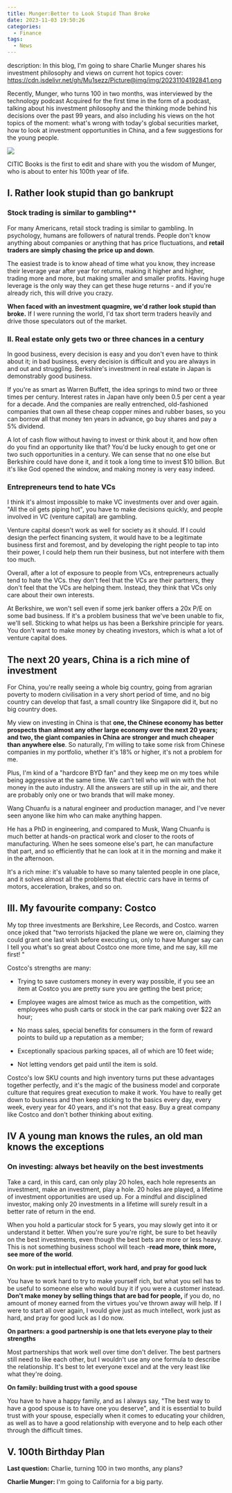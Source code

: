 ```yaml
---
title: Munger:Better to Look Stupid Than Broke
date: 2023-11-03 19:50:26
categories:
  - Finance
tags:
  - News
---
```

description: In this blog, I'm going to share Charlie Munger shares his investment philosophy and views on current hot topics
cover: https://cdn.jsdelivr.net/gh/Mu1sezz/Picture@img/img/20231104192841.png

Recently, Munger, who turns 100 in two months, was interviewed by the technology podcast Acquired for the first time in the form of a podcast, talking about his investment philosophy and the thinking mode behind his decisions over the past 99 years, and also including his views on the hot topics of the moment: what's wrong with today's global securities market, how to look at investment opportunities in China, and a few suggestions for the young people.

![](https://cdn.jsdelivr.net/gh/Mu1sezz/Picture@img/img/20231104192135.png)

CITIC Books is the first to edit and share with you the wisdom of Munger, who is about to enter his 100th year of life.

## I. Rather look stupid than go bankrupt

### Stock trading is similar to gambling**

For many Americans, retail stock trading is similar to gambling. In psychology, humans are followers of natural trends. People don't know anything about companies or anything that has price fluctuations, and **retail traders are simply chasing the price up and down**. 

The easiest trade is to know ahead of time what you know, they increase their leverage year after year for returns, making it higher and higher, trading more and more, but making smaller and smaller profits. Having huge leverage is the only way they can get these huge returns - and if you're already rich, this will drive you crazy.

**When faced with an investment quagmire, we'd rather look stupid than broke.** If I were running the world, I'd tax short term traders heavily and drive those speculators out of the market.

### II. Real estate only gets two or three chances in a century

In good business, every decision is easy and you don't even have to think about it; in bad business, every decision is difficult and you are always in and out and struggling. Berkshire's investment in real estate in Japan is demonstrably good business.

If you're as smart as Warren Buffett, the idea springs to mind two or three times per century. Interest rates in Japan have only been 0.5 per cent a year for a decade. And the companies are really entrenched, old-fashioned companies that own all these cheap copper mines and rubber bases, so you can borrow all that money ten years in advance, go buy shares and pay a 5% dividend.

A lot of cash flow without having to invest or think about it, and how often do you find an opportunity like that? You'd be lucky enough to get one or two such opportunities in a century. We can sense that no one else but Berkshire could have done it, and it took a long time to invest $10 billion. But it's like God opened the window, and making money is very easy indeed.

### Entrepreneurs tend to hate VCs

I think it's almost impossible to make VC investments over and over again. "All the oil gets piping hot", you have to make decisions quickly, and people involved in VC (venture capital) are gambling.

Venture capital doesn't work as well for society as it should. If I could design the perfect financing system, it would have to be a legitimate business first and foremost, and by developing the right people to tap into their power, I could help them run their business, but not interfere with them too much.

Overall, after a lot of exposure to people from VCs, entrepreneurs actually tend to hate the VCs. they don't feel that the VCs are their partners, they don't feel that the VCs are helping them. Instead, they think that VCs only care about their own interests.

At Berkshire, we won't sell even if some jerk banker offers a 20x P/E on some bad business. If it's a problem business that we've been unable to fix, we'll sell. Sticking to what helps us has been a Berkshire principle for years. You don't want to make money by cheating investors, which is what a lot of venture capital does.

##   The next 20 years, China is a rich mine of investment  

For China, you're really seeing a whole big country, going from agrarian poverty to modern civilisation in a very short period of time, and no big country can develop that fast, a small country like Singapore did it, but no big country does.

My view on investing in China is that **one, the Chinese economy has better prospects than almost any other large economy over the next 20 years; and two, the giant companies in China are stronger and much cheaper than anywhere else**.  So naturally, I'm willing to take some risk from Chinese companies in my portfolio, whether it's 18% or higher, it's not a problem for me.

Plus, I'm kind of a "hardcore BYD fan" and they keep me on my toes while being aggressive at the same time. We can't tell who will win with the hot money in the auto industry. All the answers are still up in the air, and there are probably only one or two brands that will make money.

Wang Chuanfu is a natural engineer and production manager, and I've never seen anyone like him who can make anything happen.

He has a PhD in engineering, and compared to Musk, Wang Chuanfu is much better at hands-on practical work and closer to the roots of manufacturing. When he sees someone else's part, he can manufacture that part, and so efficiently that he can look at it in the morning and make it in the afternoon.

It's a rich mine: it's valuable to have so many talented people in one place, and it solves almost all the problems that electric cars have in terms of motors, acceleration, brakes, and so on.

## III. My favourite company: Costco  

My top three investments are Berkshire, Lee Records, and Costco. warren once joked that "two terrorists hijacked the plane we were on, claiming they could grant one last wish before executing us, only to have Munger say can I tell you what's so great about Costco one more time, and me say, kill me first! "

Costco's strengths are many:

+ Trying to save customers money in every way possible, if you see an item at Costco you are pretty sure you are getting the best price;  
    

+ Employee wages are almost twice as much as the competition, with employees who push carts or stock in the car park making over $22 an hour;
    

+ No mass sales, special benefits for consumers in the form of reward points to build up a reputation as a member;
    

+ Exceptionally spacious parking spaces, all of which are 10 feet wide;
    

+ Not letting vendors get paid until the item is sold.
    

Costco's low SKU counts and high inventory turns put these advantages together perfectly, and it's the magic of the business model and corporate culture that requires great execution to make it work. You have to really get down to business and then keep sticking to the basics every day, every week, every year for 40 years, and it's not that easy. Buy a great company like Costco and don't bother thinking about exiting.

## IV A young man knows the rules, an old man knows the exceptions

### On investing: always bet heavily on the best investments

Take a card, in this card, can only play 20 holes, each hole represents an investment, make an investment, play a hole. 20 holes are played, a lifetime of investment opportunities are used up. For a mindful and disciplined investor, making only 20 investments in a lifetime will surely result in a better rate of return in the end.

When you hold a particular stock for 5 years, you may slowly get into it or understand it better. When you're sure you're right, be sure to bet heavily on the best investments, even though the best bets are more or less heavy. This is not something business school will teach -**read more, think more, see more of the world**. 

**On work: put in intellectual effort, work hard, and pray for good luck**

You have to work hard to try to make yourself rich, but what you sell has to be useful to someone else who would buy it if you were a customer instead. **Don't make money by selling things that are bad for people,** if you do, no amount of money earned from the virtues you've thrown away will help. If I were to start all over again, I would give just as much intellect, work just as hard, and pray for good luck as I do now.

**On partners: a good partnership is one that lets everyone play to their strengths**

Most partnerships that work well over time don't deliver. The best partners still need to like each other, but I wouldn't use any one formula to describe the relationship. It's best to let everyone excel and at the very least like what they're doing.

**On family: building trust with a good spouse**

You have to have a happy family, and as I always say, "The best way to have a good spouse is to have one you deserve", and it is essential to build trust with your spouse, especially when it comes to educating your children, as well as to have a good relationship with everyone and to help each other through the difficult times.

 ## V. 100th Birthday Plan

**Last question:** Charlie, turning 100 in two months, any plans?

**Charlie Munger:** I'm going to California for a big party.

  
